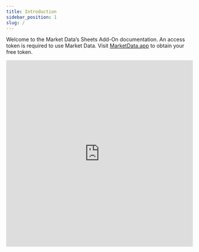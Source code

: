 ```yaml
---
title: Introduction
sidebar_position: 1
slug: /
---
```


Welcome to the Market Data’s Sheets Add-On documentation. An access token is required to use Market Data. Visit [MarketData.app](https://www.marketdata.app/) to obtain your free token.

<iframe width="100%" height="503" src="https://www.youtube.com/embed/D_NpqYGdtDg" title="Get Started With Market Data In Google Sheets: Get Real-Time Stock & Options Prices For Your Sheets" frameborder="0" allow="accelerometer; autoplay; clipboard-write; encrypted-media; gyroscope; picture-in-picture" allowfullscreen></iframe>
